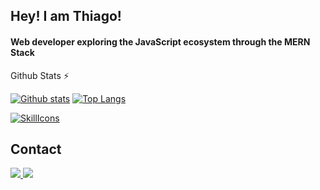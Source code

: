 ## Hey! I am Thiago!
#### Web developer exploring the JavaScript ecosystem through the MERN Stack

<summary>Github Stats ⚡</summary>
  
  <a href="#">![Github stats](https://github-readme-stats.vercel.app/api?username=thiagoAraujot&theme=blueberry&count_private=true&hide_border=true&line_height=20)</a>
  <a href="#">![Top Langs](https://github-readme-stats.vercel.app/api/top-langs/?username=thiagoAraujot&layout=compact&theme=blueberry&count_private=true&hide_border=true)</a>

  [![SkillIcons](https://skillicons.dev/icons?i=js,nodejs,react,vite,express,mongodb,html,css,bootstrap,py,django,cs,git,github,figma)](https://skillicons.dev)<br/>
  
## Contact

<div> 
  <a href="https://www.linkedin.com/in/thiago-araujo-bb4063280/" target="_blank"><img src="https://img.shields.io/badge/-LinkedIn-%230077B5?style=for-the-badge&logo=linkedin&logoColor=white" target="_blank">
  <a href = "mailto:devthiagoaraujo@gmail.com"><img src="https://img.shields.io/badge/-Gmail-%23333?style=for-the-badge&logo=gmail&logoColor=white" target="_blank"></a>
  </a> 
</div>


